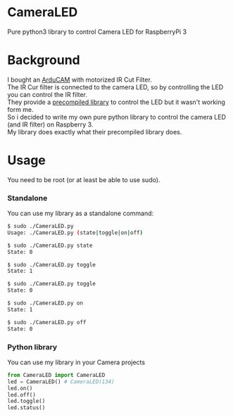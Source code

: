 # CameraLED
Pure python3 library to control Camera LED for RaspberryPi 3

# Background
I bought an [ArduCAM](http://www.arducam.com/) with motorized IR Cut Filter.  
The IR Cur filter is connected to the camera LED, so by controlling the LED you can control the IR filter.  
They provide a [precompiled library](http://www.arducam.com/downloads/modules/RaspberryPi_camera/piCamLed.zip) to control the LED but it wasn't working form me.  
So i decided to write my own pure python library to control the camera LED (and IR filter) on Raspberry 3.  
My library does exactly what their precompiled library does.  

# Usage
You need to be root (or at least be able to use sudo).
### Standalone
You can use my library as a standalone command:
```bash
$ sudo ./CameraLED.py 
Usage: ./CameraLED.py (state|toggle|on|off)

$ sudo ./CameraLED.py state
State: 0

$ sudo ./CameraLED.py toggle
State: 1

$ sudo ./CameraLED.py toggle
State: 0

$ sudo ./CameraLED.py on    
State: 1

$ sudo ./CameraLED.py off
State: 0
```
### Python library
You can use my library in your Camera projects
```python
from CameraLED import CameraLED
led = CameraLED() # CameraLED(134)
led.on()
led.off()
led.toggle()
led.status()
```
